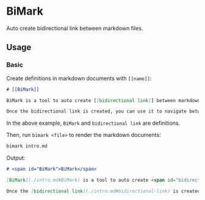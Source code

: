# BiMark

Auto create bidirectional link between markdown files.

## Usage

### Basic

Create definitions in markdown documents with `[[name]]`:

```md
# [[BiMark]]

BiMark is a tool to auto create [[bidirectional link]] between markdown files.

Once the bidirectional link is created, you can use it to navigate between markdown files.
```

In the above example, `BiMark` and `bidirectional link` are definitions.

Then, run `bimark <file>` to render the markdown documents:

```sh
bimark intro.md
```

Output:

```md
# <span id="BiMark">BiMark</span>

[BiMark](./intro.md#BiMark) is a tool to auto create <span id="bidirectional-link">bidirectional link</span> between markdown files.

Once the [bidirectional link](./intro.md#bidirectional-link) is created, you can use it to navigate between markdown files.
```
